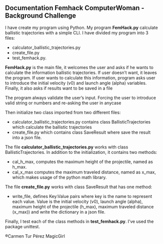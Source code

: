 ## Documentation Femhack ComputerWoman - Background Challenge

I have create my program using Python. My program **FemHack.py** calculate ballistic trajectories with a simple CLI. I have divided my program into 3 files: 
- calculator_ballistic_trajectories.py
- create_file.py
- test_femhack.py.

**FemHack.py** is the main file, it welcomes the user and asks if he wants to calculate the information ballistic trajectories. If user doesn’t want, it leaves the program. If user wants to calculate this information, program asks user to introduce the initial velocity (v0) and launch angle (alpha) variables. Finally, it also asks if results want to be saved in a file 

The program always validate the user’s input. Forcing the user to introduce valid string or numbers and re-asking the user in anycase

Then initialize two class imported from two different files: 
- calculator_ballistic_trajectories.py contains class BallisticTrajectories which calculate the ballistic trajectories
- create_file.py which contains class SaveResult where save the result into a json file.

The file **calculator_ballistic_trajectories.py** works with class BallisticTrajectories. In addition to the initialization, it contains two methods:
- cal_h_max, computes the maximum height of the projectile, named as h_max.
- cal_x_max computes the maximum traveled distance, named as x_max, which makes usage of the python math library.

The file **create_file.py** works with class SaveResult that has one method: 
- write_file, defines Key:Value pairs where key is the name to represent each value. Value is the initial velocity (v0), launch angle (alpha), maximum height of the projectile (h_max), maximum traveled distance (x_max)) and write the dictionary in a json file.

Finally, I test each of the class methods in **test_femhack.py**. I’ve used the package unittest.












®Carmen Tur Pérez
MagicGirl
